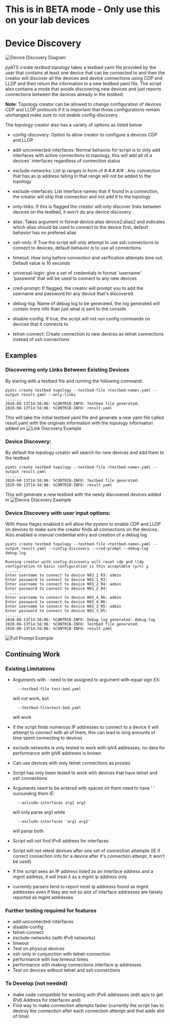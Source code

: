 # This is in BETA mode - Only use this on your lab devices
# Device Discovery

![Device Discovery Diagram](./img/DDDdiagram.png)

*pyATS create testbed topology* takes a testbed yaml file provided by the user that contains at least one device that can be connected to and then the creator will discover all the devices and device connections using CDP and LLDP  and then return the information in a new  testbed yaml file. The script also contains a mode that avoids discovering new devices and just reports connections between the devices already in the testbed. 

**Note**: Topology creator can be allowed to change configuration of devices CDP and LLDP protocols if it is important that those configurations remain unchanged make sure to not enable config-discovery

The topology creator also has a variety of options as listed below
- config-discovery: Option to allow creator to configure a devices CDP and LLDP

- add-unconnected-interfaces: Normal behavior for script is to only add interfaces with active connections to topology, this will add all of a devices' interfaces regardless of connection status

- exclude-networks: List ip ranges in form of #.#.#.#/# . Any connection that has an ip address falling in that range will not be added to the topology

- exclude-interfaces: List interface names that if found in a connection, the creator will skip that connection and not add it to the topology

- only-links: If this is flagged the creator will only discover links between devices on the testbed, it won't do any device discovery

- alias: Takes argument in format device:alias device2:alias2  and indicates which alias should be used to connect to the device first, default behavior has no prefered alias

- ssh-only: If True the script will only attempt to use ssh connections to connect to devices, default behavior is to use all connections

- timeout: How long before connection and verification attempts time out. Default value is 10 seconds

- universal-login: give a set of credentials in format 'username' 'password' that will be used to connect to any new devices

- cred-prompt: If flagged, the creator will prompt you to add the username and password for any device that's discovered

- debug-log: Name of debug log to be generated, the log generated will contain more info than just what is sent to the console

- disable-config: If true, the script will not run config commands on devices that it connects to

- telnet-connect: Create connection to new devices as telnet connections instead of ssh connections

## Examples
### Discovering only Links Between Existing Devices
By staring with a testbed file and running the following command:

    pyats create testbed topology --testbed-file <testbed-name>.yaml --output result.yaml --only-links
    .......
    2020-08-13T14:56:06: %CONTRIB-INFO: Testbed file generated:
    2020-08-13T14:56:06: %CONTRIB-INFO: result.yaml
This will take the initial testbed yaml file and generate a new yaml file called result.yaml with the originals information with the topology information added on
![Link Discovery Example](./img/DDonlylinks.png)

### Device Discovery:
By default the topology creator will search for new devices and add them to the  testbed

    pyats create testbed topology --testbed-file <testbed-name>.yaml --output result.yaml
    .......
    2020-08-13T14:56:06: %CONTRIB-INFO: Testbed file generated:
    2020-08-13T14:56:06: %CONTRIB-INFO: result.yaml
This will generate a new testbed with the newly discovered devices added in
![Device Discovery Example](./img/DDdiscovery.png)

### Device Discovery with user input options:
With these flages enabled it will allow the system to enable CDP and LLDP on devices to make sure the creator finds all connections on the devices. Also enabled is manual credential entry and creation of a debug log

    pyats create testbed topology --testbed-file <testbed-name>.yaml --output result.yaml --config-discovery --cred-prompt --debug-log debug.log
    
    Running creator with config-discovery will reset cdp and lldp configuration to basic configuration is this acceptable (y/n) y
    .......
    Enter username to connect to device N93_1_R3: admin
    Enter password to connect to device N93_1_R3:
    Enter username to connect to device N93_2_R4: admin
    Enter password to connect to device N93_2_R4:
    .......
    Enter username to connect to device N93_4_R6: admin
    Enter password to connect to device N93_4_R6:
    Enter username to connect to device N93_3_R5: admin
    Enter password to connect to device N93_3_R5:
    .......
    2020-08-13T14:56:06: %CONTRIB-INFO: Debug log generated: debug.log
    2020-08-13T14:56:06: %CONTRIB-INFO: Testbed file generated:
    2020-08-13T14:56:06: %CONTRIB-INFO: result.yaml
![Full Prompt Example](./img/DDconfigcred.png)

## Continuing Work

### Existing Limitations
- Arguments with - need to be assigned to argument with equal sign EX: 

        --testbed-file test-bed.yaml 
    will not work, but 
    
        --testbed-file=test-bed.yaml 
    will work

- if the script finds numerous IP addresses to connect to a device it will attempt to connect with all of them, this can lead to long amounts of time spent connecting to devices
- exclude networks is only tested to work with ipV4 addresses, no data for performance with ipV6 addreses is known
- Can use devices with only telnet connections as proxies
- Script has only been tested  to work with devices that have telnet and ssh connections
- Arguments need to be entered with spaces int them need to have ' ' surounding them IE: 
        
        --exlcude-interfaces arg1 arg2
    will only parse arg1 while

        --exclude-interfaces 'arg1 arg2'
    will parse both
- Script will not find IPv6 address for interfaces
- Script will not retest devices after one set of connection attempts (IE if correct connection info for a device after it's connection attenpt, it won't be used)
- If the script sees an IP address listed as an interface address and a mgmt address, it will treat it as a mgmt ip address only
- currently parsers tend to report most ip addresss found as mgmt addresses even if they are not so alot of interface addresses are falsely reported as mgmt addresses

### Further testing required for features
- add-unconnected-interfaces
- disable-config
- telnet-connect
- exclude-networks (with IPv6 networks)
- timeout
- Test on physical devices
- ssh-only in conjunction with telnet-connection
- performance with low timeout times
- performance with making connections interface ip addresses
- Test on devices without telnet and ssh connections 


### To Develop (not needed)
- make code compatible for working with IPv6 addresses (edit apis to get IPv6 Address for interfaces and)
- Find way to make connection attempts faster (currently the script has to destroy the connection after each connection attempt and that adds alot of time)
